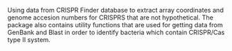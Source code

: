Using data from CRISPR Finder database to extract array coordinates and genome accesion numbers for CRISPRS that are not hypothetical. The package also contains utility functions that are used for getting data from GenBank and Blast in order to identify bacteria which contain CRISPR/Cas type II system.